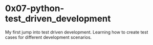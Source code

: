 # 0x07-python-test_driven_development

My first jump into test driven development.
Learning how to create test cases for different development scenarios.
